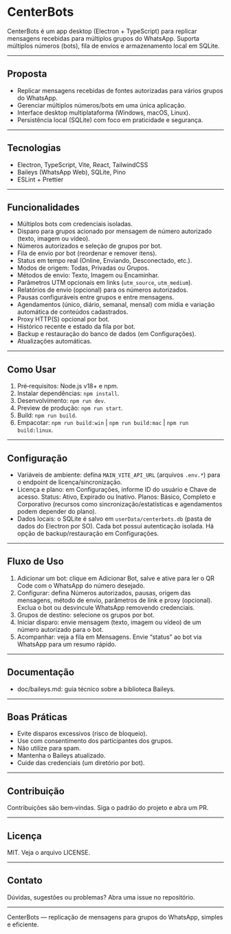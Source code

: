 # CenterBots

CenterBots é um app desktop (Electron + TypeScript) para replicar mensagens recebidas para múltiplos grupos do WhatsApp. Suporta múltiplos números (bots), fila de envios e armazenamento local em SQLite.

---

## Proposta

- Replicar mensagens recebidas de fontes autorizadas para vários grupos do WhatsApp.
- Gerenciar múltiplos números/bots em uma única aplicação.
- Interface desktop multiplataforma (Windows, macOS, Linux).
- Persistência local (SQLite) com foco em praticidade e segurança.

---

## Tecnologias

- Electron, TypeScript, Vite, React, TailwindCSS
- Baileys (WhatsApp Web), SQLite, Pino
- ESLint + Prettier

---

## Funcionalidades

- Múltiplos bots com credenciais isoladas.
- Disparo para grupos acionado por mensagem de número autorizado (texto, imagem ou vídeo).
- Números autorizados e seleção de grupos por bot.
- Fila de envio por bot (reordenar e remover itens).
- Status em tempo real (Online, Enviando, Desconectado, etc.).
- Modos de origem: Todas, Privadas ou Grupos.
- Métodos de envio: Texto, Imagem ou Encaminhar.
- Parâmetros UTM opcionais em links (`utm_source`, `utm_medium`).
- Relatórios de envio (opcional) para os números autorizados.
- Pausas configuráveis entre grupos e entre mensagens.
- Agendamentos (único, diário, semanal, mensal) com mídia e variação automática de conteúdos cadastrados.
- Proxy HTTP(S) opcional por bot.
- Histórico recente e estado da fila por bot.
- Backup e restauração do banco de dados (em Configurações).
- Atualizações automáticas.

---

## Como Usar

1. Pré‑requisitos: Node.js v18+ e npm.
2. Instalar dependências: `npm install`.
3. Desenvolvimento: `npm run dev`.
4. Preview de produção: `npm run start`.
5. Build: `npm run build`.
6. Empacotar: `npm run build:win` | `npm run build:mac` | `npm run build:linux`.

---

## Configuração

- Variáveis de ambiente: defina `MAIN_VITE_API_URL` (arquivos `.env.*`) para o endpoint de licença/sincronização.
- Licença e plano: em Configurações, informe ID do usuário e Chave de acesso. Status: Ativo, Expirado ou Inativo. Planos: Básico, Completo e Corporativo (recursos como sincronização/estatísticas e agendamentos podem depender do plano).
- Dados locais: o SQLite é salvo em `userData/centerbots.db` (pasta de dados do Electron por SO). Cada bot possui autenticação isolada. Há opção de backup/restauração em Configurações.

---

## Fluxo de Uso

1. Adicionar um bot: clique em Adicionar Bot, salve e ative para ler o QR Code com o WhatsApp do número desejado.
2. Configurar: defina Números autorizados, pausas, origem das mensagens, método de envio, parâmetros de link e proxy (opcional). Exclua o bot ou desvincule WhatsApp removendo credenciais.
3. Grupos de destino: selecione os grupos por bot.
4. Iniciar disparo: envie mensagem (texto, imagem ou vídeo) de um número autorizado para o bot.
5. Acompanhar: veja a fila em Mensagens. Envie “status” ao bot via WhatsApp para um resumo rápido.

---

## Documentação

- doc/baileys.md: guia técnico sobre a biblioteca Baileys.

---

## Boas Práticas

- Evite disparos excessivos (risco de bloqueio).
- Use com consentimento dos participantes dos grupos.
- Não utilize para spam.
- Mantenha o Baileys atualizado.
- Cuide das credenciais (um diretório por bot).

---

## Contribuição

Contribuições são bem‑vindas. Siga o padrão do projeto e abra um PR.

---

## Licença

MIT. Veja o arquivo LICENSE.

---

## Contato

Dúvidas, sugestões ou problemas? Abra uma issue no repositório.

---

CenterBots — replicação de mensagens para grupos do WhatsApp, simples e eficiente.

